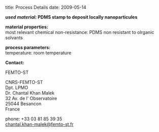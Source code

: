 title: Process Details
date: 2009-05-14 

__*used material:*	PDMS stamp to deposit locally nanoparticules__

	
__material properties:__  		
most relevant chemical non-resistance:	PDMS non resistant to olrganic solvants  
	
	
__process parameters:__  	
temperature:	room temperature
<!--break-->
__Contact:__

FEMTO-ST

CNRS-FEMTO-ST  
Dpt. LPMO  
Dr. Chantal Khan Malek  
32 Av. de l' Observatoire  
25044 Besancon  
France

phone: +33 03 81 85 39 35  
chantal.khan-malek@femto-st.fr